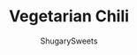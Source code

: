 ---
layout: ../../layouts/MarkdownPostLayout.astro
title: Vegetarian Chili
author: ShugarySweets
pubDate: 2018-11-01
description: "Hearty Vegetarian Chili recipe packed with flavor! You wont miss the meat in this vegetable chili, and the addition of walnuts gives the perfect texture and flavor!"
image_url: https://www.shugarysweets.com/wp-content/uploads/2017/03/vegetarian-chili-facebook.jpg
tags: ["Soups and Stews","American"]
calories: 325
protein: 13
carbohydrates: 30
fats: 20
fiber: 7
ingredients: ["2 Tablespoons olive oil","1 zucchini, diced","1 small onion, diced","1 green pepper, seeded and diced","2 cloves garlic, pressed","1 can (28 ounce) crushed tomatoes","32 ounce vegetable stock","1 can (15 ounce) kidney beans, drained and rinsed","1 can (1 pound & 13 ounce) pinto beans, drained and rinsed","1 can (6 ounce) tomato paste","2 Tablespoons chili powder","1 teaspoon kosher salt","1/2 teaspoon black pepper","1 teaspoon smoked paprika","1 cup walnuts, chopped","pinch of red pepper flakes","green onion, shredded cheddar cheese, plain greek yogurt (optional), for garnish"]
serves: 6
time: "1 hour 45 minutes"
prepTime: "15 minutes"
instructions: ["In a large stock pot, heat olive oil over medium high heat. Add zucchini, onion, green pepper, and garlic. Saute for about 3-5 minutes, until softened.","Add in remaining ingredients (except garnish options). Stir and cover. Reduce heat to low and simmer for 90 minutes, stirring occasionally.","Serve with desired garnishes. ENJOY!"]
nutrition: ["325 calories","30 grams carbohydrates","6 milligrams cholesterol","20 grams fat","7 grams fiber","13 grams protein","3 grams saturated fat","1080 milligrams sodium","12 grams sugar","0 grams trans fat","16 grams unsaturated fat"]
---